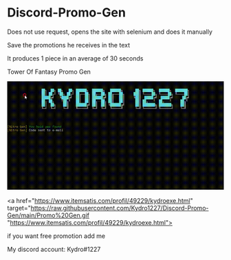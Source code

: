 # Discord-Promo-Gen

Does not use request, opens the site with selenium and does it manually

Save the promotions he receives in the text

It produces 1 piece in an average of 30 seconds

Tower Of Fantasy Promo Gen

![alt text](https://raw.githubusercontent.com/Kydro1227/Discord-Promo-Gen/main/Promo%20Gen.gif "https://www.itemsatis.com/profil/49229/kydroexe.html")

<a href="https://www.itemsatis.com/profil/49229/kydroexe.html" target="https://raw.githubusercontent.com/Kydro1227/Discord-Promo-Gen/main/Promo%20Gen.gif "https://www.itemsatis.com/profil/49229/kydroexe.html">

if you want free promotion add me

My discord account: Kydro#1227
